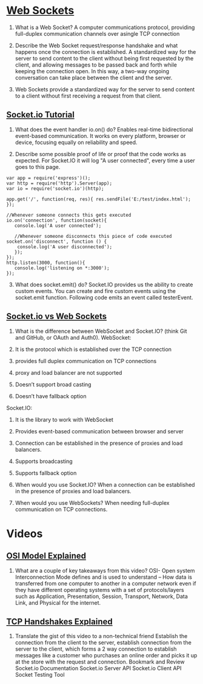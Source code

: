 # [Web Sockets](https://en.wikipedia.org/wiki/WebSocket)

1. What is a Web Socket?
A computer communications protocol, providing full-duplex communication channels over asingle TCP connection

2. Describe the Web Socket request/response handshake and what happens once the
connection is established.
A standardized way for the server to send content to the client without being first requested by the client, and allowing messages to be passed back and forth while keeping the connection open. In this way, a two-way ongoing conversation can take place between the client and the server.

3. Web Sockets provide a standardized way for the server to send content to a client without first receiving a request from that client.

## [Socket.io Tutorial](https://www.tutorialspoint.com/socket.io/)

1. What does the event handler io.on() do?
Enables real-time bidirectional event-based communication. It works on every
platform, browser or device, focusing equally on reliability and speed.

2. Describe some possible proof of life or proof that the code works as expected.
For Socket.IO it will log "A user connected", every time a user goes to this page.

```
var app = require('express')();
var http = require('http').Server(app);
var io = require('socket.io')(http);
 
app.get('/', function(req, res){ res.sendFile('E:/test/index.html');
});
 
//Whenever someone connects this gets executed
io.on('connection', function(socket){
   console.log('A user connected');
   
   //Whenever someone disconnects this piece of code executed
socket.on('disconnect', function () {
    console.log('A user disconnected');
   });
});
http.listen(3000, function(){
   console.log('listening on *:3000');
});
```

3. What does socket.emit() do?
Socket.IO provides us the ability to create custom events. You can create and fire custom
events using the socket.emit function. Following code emits an event called testerEvent.

## [Socket.io vs Web Sockets](https://www.educba.com/websocket-vs-socket-io/)

1. What is the difference between WebSocket and Socket.IO? (think Git and GitHub, or OAuth
and Auth0).
WebSocket:

1. It is the protocol which is established over the TCP connection
2. provides full duplex communication on TCP connections
3. proxy and load balancer are not supported
4. Doesn’t support broad casting
5. Doesn’t have fallback option

Socket.IO:

1. It is the library to work with WebSocket
2. Provides event-based communication between browser and server
3. Connection can be established in the presence of proxies and load balancers.
4. Supports broadcasting
5. Supports fallback option

2. When would you use Socket.IO?
When a connection can be established in the presence of proxies and load balancers.

3. When would you use WebSockets?
When needing full-duplex communication on TCP connections.

# Videos

## [OSI Model Explained](https://www.youtube.com/watch?v=vv4y_uOneC0)

1. What are a couple of key takeaways from this video?
OSI- Open system Interconnection Mode defines and is used to understand – How data is
transferred from one computer to another in a computer network even if they have different
operating systems with a set of protocols/layers such as Application, Presentation, Session,
Transport, Network, Data Link, and Physical for the internet.

## [TCP Handshakes Explained](https://www.youtube.com/watch?v=xMtP5ZB3wSk)

1. Translate the gist of this video to a non-technical friend
Establish the connection from the client to the server, establish connection from the server to
the client, which forms a 2 way connection to establish messages like a customer who
purchases an online order and picks it up at the store with the request and connection.
Bookmark and Review
Socket.io Documentation
Socket.io Server API
Socket.io Client API
Socket Testing Tool

